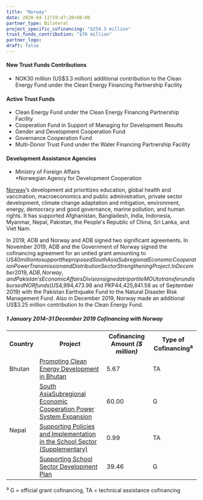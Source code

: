 ```yaml
---
title: "Norway"
date: 2020-04-11T19:47:20+08:00
partner_type: Bilateral
project_specific_cofinancing: "$254.3 million"
trust_funds_contribution: "$76 million"
partner_logo:
draft: false
---
```


#### New Trust Funds Contributions 

* NOK30 million (US$3.3 million) additional contribution to the Clean Energy Fund under the Clean Energy Financing Partnership Facility 
 
#### Active Trust Funds 

* Clean Energy Fund under the Clean Energy Financing Partnership Facility 
* Cooperation Fund in Support of Managing for Development Results 
* Gender and Development Cooperation Fund 
* Governance Cooperation Fund 
* Multi-Donor Trust Fund under the Water Financing Partnership Facility  
 
#### Development Assistance Agencies 

* Ministry of Foreign Affairs  
*Norwegian Agency for Development Cooperation

<a href="https://www.adb.org/publications/norway-fact-sheet" target="_blank">Norway</a>’s development aid prioritizes education, global health and vaccination, macroeconomics and public administration, private sector development, climate change adaptation and mitigation, environment, energy, democracy and good governance, marine pollution, and human rights. It has supported Afghanistan, Bangladesh, India, Indonesia, Myanmar, Nepal, Pakistan, the People's Republic of China, Sri Lanka, and Viet Nam. 

In 2019, ADB and Norway and ADB signed two significant agreements. In November 2019, ADB and the Government of Norway signed the cofinancing agreement for an untied grant amounting to US$40 million to support the proposed South Asia Subregional Economic Cooperation Power Transmission and Distribution Sector Strengthening Project. In December 2019, ADB, Norway, and Pakistan’s Economic Affairs Division signed a tripartite MOU to transfer undisbursed NOR funds (US$4,994,473.98 and PKP44,425,841.58 as of September 2019) with the Pakistan Earthquake Fund to the Natural Disaster Risk Management Fund. Also in December 2019, Norway made an additional US$3.25 million contribution to the Clean Energy Fund. 

##### _1 January 2014–31 December 2019_ Cofinancing with Norway

<table class="table dr-partner-table">

<tr>
<th>Country</th>
<th>Project</th>
<th>Cofinancing Amount <em>($ million)</em></th>
<th>Type of Cofinancing<sup>a</sup></th>
</tr>
<tr>
<td>Bhutan</td>
<td><a
href="https://www.adb.org/projects/47275-001/main" target="_blank">Promoting Clean Energy Development in Bhutan</a></td>
<td>5.67 </td>
<td>TA</td>

</tr>
<tr>
<td rowspan="3">Nepal</td>
<td><a
href="https://www.adb.org/projects/44219-014/main" target="_blank">South AsiaSubregional Economic Cooperation
Power System Expansion</a></td>
<td>60.00 </td>
<td>G</td>

</tr>
<tr>
<td><a
href="https://www.adb.org/projects/49424-001/main" target="_blank">Supporting
Policies and Implementation in the School Sector (Supplementary)</a></td>
<td>0.99 </td>
<td>TA</td>

</tr>
<tr>
<td><a href="https://www.adb.org/projects/49424-001/main" target="_blank">Supporting
School Sector Development Plan</a></td>
<td>39.46 </td>
<td>G</td>

</tr>

</table>

<p class="dr-footnote"><sup>a</sup> G = official grant cofinancing, TA = technical assistance cofinancing</p>
